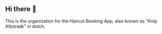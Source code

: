 ## Hi there 👋
This is the organization for the Haircut Booking App, also known as "Knip Afpsraak" in dutch.

